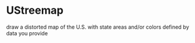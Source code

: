 # UStreemap
draw a distorted map of the U.S. with state areas and/or colors defined by data you provide
